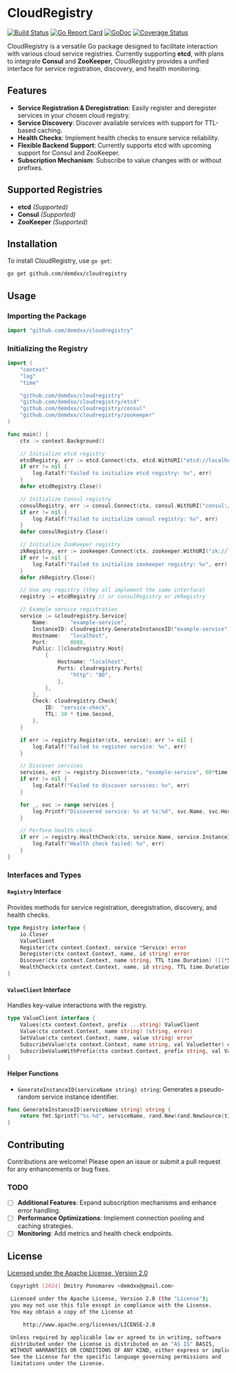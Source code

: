 # CloudRegistry

[![Build Status](https://github.com/demdxx/cloudregistry/workflows/Tests/badge.svg)](https://github.com/demdxx/cloudregistry/actions?workflow=Tests)
[![Go Report Card](https://goreportcard.com/badge/github.com/demdxx/cloudregistry)](https://goreportcard.com/report/github.com/demdxx/cloudregistry)
[![GoDoc](https://godoc.org/github.com/demdxx/cloudregistry?status.svg)](https://godoc.org/github.com/demdxx/cloudregistry)
[![Coverage Status](https://coveralls.io/repos/github/demdxx/cloudregistry/badge.svg)](https://coveralls.io/github/demdxx/cloudregistry)

CloudRegistry is a versatile Go package designed to facilitate interaction with various cloud service registries. Currently supporting **etcd**, with plans to integrate **Consul** and **ZooKeeper**, CloudRegistry provides a unified interface for service registration, discovery, and health monitoring.

## Features

- **Service Registration & Deregistration**: Easily register and deregister services in your chosen cloud registry.
- **Service Discovery**: Discover available services with support for TTL-based caching.
- **Health Checks**: Implement health checks to ensure service reliability.
- **Flexible Backend Support**: Currently supports etcd with upcoming support for Consul and ZooKeeper.
- **Subscription Mechanism**: Subscribe to value changes with or without prefixes.

## Supported Registries

- **etcd** *(Supported)*
- **Consul** *(Supported)*
- **ZooKeeper** *(Supported)*

## Installation

To install CloudRegistry, use `go get`:

```bash
go get github.com/demdxx/cloudregistry
```

## Usage

### Importing the Package

```go
import "github.com/demdxx/cloudregistry"
```

### Initializing the Registry

```go
import (
    "context"
    "log"
    "time"

    "github.com/demdxx/cloudregistry"
    "github.com/demdxx/cloudregistry/etcd"
    "github.com/demdxx/cloudregistry/consul"
    "github.com/demdxx/cloudregistry/zookeeper"
)

func main() {
    ctx := context.Background()

    // Initialize etcd registry
    etcdRegistry, err := etcd.Connect(ctx, etcd.WithURI("etcd://localhost:2379"))
    if err != nil {
        log.Fatalf("Failed to initialize etcd registry: %v", err)
    }
    defer etcdRegistry.Close()

    // Initialize Consul registry
    consulRegistry, err := consul.Connect(ctx, consul.WithURI("consul://localhost:8500"))
    if err != nil {
        log.Fatalf("Failed to initialize consul registry: %v", err)
    }
    defer consulRegistry.Close()

    // Initialize ZooKeeper registry
    zkRegistry, err := zookeeper.Connect(ctx, zookeeper.WithURI("zk://localhost:2181"))
    if err != nil {
        log.Fatalf("Failed to initialize zookeeper registry: %v", err)
    }
    defer zkRegistry.Close()

    // Use any registry (they all implement the same interface)
    registry := etcdRegistry // or consulRegistry or zkRegistry

    // Example service registration
    service := &cloudregistry.Service{
        Name:       "example-service",
        InstanceID: cloudregistry.GenerateInstanceID("example-service"),
        Hostname:   "localhost",
        Port:       8080,
        Public: []cloudregistry.Host{
            {
                Hostname: "localhost",
                Ports: cloudregistry.Ports{
                    "http": "80",
                },
            },
        },
        Check: cloudregistry.Check{
            ID:  "service-check",
            TTL: 30 * time.Second,
        },
    }

    if err := registry.Register(ctx, service); err != nil {
        log.Fatalf("Failed to register service: %v", err)
    }

    // Discover services
    services, err := registry.Discover(ctx, "example-service", 60*time.Second)
    if err != nil {
        log.Fatalf("Failed to discover services: %v", err)
    }

    for _, svc := range services {
        log.Printf("Discovered service: %s at %s:%d", svc.Name, svc.Hostname, svc.Port)
    }

    // Perform health check
    if err := registry.HealthCheck(ctx, service.Name, service.InstanceID, 30*time.Second); err != nil {
        log.Fatalf("Health check failed: %v", err)
    }
}
```

### Interfaces and Types

#### `Registry` Interface

Provides methods for service registration, deregistration, discovery, and health checks.

```go
type Registry interface {
    io.Closer
    ValueClient
    Register(ctx context.Context, service *Service) error
    Deregister(ctx context.Context, name, id string) error
    Discover(ctx context.Context, name string, TTL time.Duration) ([]*ServiceInfo, error)
    HealthCheck(ctx context.Context, name, id string, TTL time.Duration) error
}
```

#### `ValueClient` Interface

Handles key-value interactions with the registry.

```go
type ValueClient interface {
    Values(ctx context.Context, prefix ...string) ValueClient
    Value(ctx context.Context, name string) (string, error)
    SetValue(ctx context.Context, name, value string) error
    SubscribeValue(ctx context.Context, name string, val ValueSetter) error
    SubscribeValueWithPrefix(ctx context.Context, prefix string, val ValueSetter) error
}
```

#### Helper Functions

- `GenerateInstanceID(serviceName string) string`: Generates a pseudo-random service instance identifier.

```go
func GenerateInstanceID(serviceName string) string {
    return fmt.Sprintf("%s-%d", serviceName, rand.New(rand.NewSource(time.Now().UnixNano())).Int())
}
```

## Contributing

Contributions are welcome! Please open an issue or submit a pull request for any enhancements or bug fixes.

### TODO

- [ ] **Additional Features**: Expand subscription mechanisms and enhance error handling.
- [ ] **Performance Optimizations**: Implement connection pooling and caching strategies.
- [ ] **Monitoring**: Add metrics and health check endpoints.

## License

[Licensed under the Apache License, Version 2.0](LICENSE)

  ```sh
   Copyright [2024] Dmitry Ponomarev <demdxx@gmail.com>

   Licensed under the Apache License, Version 2.0 (the "License");
   you may not use this file except in compliance with the License.
   You may obtain a copy of the License at

       http://www.apache.org/licenses/LICENSE-2.0

   Unless required by applicable law or agreed to in writing, software
   distributed under the License is distributed on an "AS IS" BASIS,
   WITHOUT WARRANTIES OR CONDITIONS OF ANY KIND, either express or implied.
   See the License for the specific language governing permissions and
   limitations under the License.
  ```
